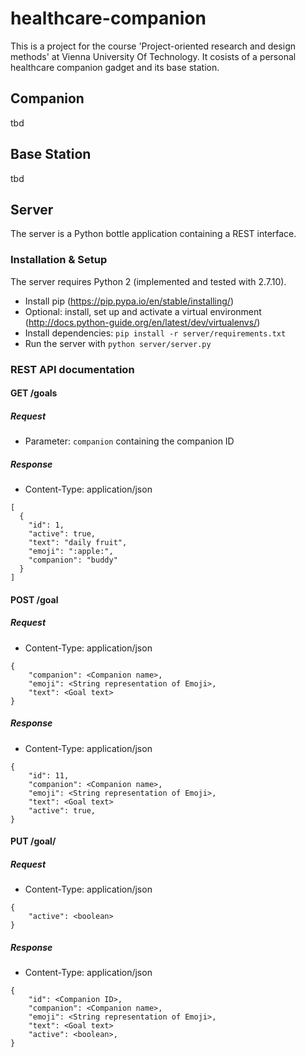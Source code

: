 # healthcare-companion

This is a project for the course 'Project-oriented research and design methods' at Vienna University Of Technology. It cosists of a personal healthcare companion gadget and its base station.

## Companion

tbd

## Base Station

tbd

## Server

The server is a Python bottle application containing a REST interface.

### Installation & Setup

The server requires Python 2 (implemented and tested with 2.7.10). 

* Install pip (https://pip.pypa.io/en/stable/installing/)
* Optional: install, set up and activate a virtual environment (http://docs.python-guide.org/en/latest/dev/virtualenvs/)
* Install dependencies: `pip install -r server/requirements.txt`
* Run the server with `python server/server.py`

### REST API documentation

#### GET /goals
##### Request
* Parameter: `companion` containing the companion ID

##### Response
* Content-Type: application/json 
```
[
  {
    "id": 1,
    "active": true,
    "text": "daily fruit",
    "emoji": ":apple:",
    "companion": "buddy"
  }
]
```



#### POST /goal
##### Request
* Content-Type: application/json 
```
{
	"companion": <Companion name>,
	"emoji": <String representation of Emoji>,
	"text": <Goal text>
}
```

##### Response
* Content-Type: application/json 
```
{
	"id": 11,
	"companion": <Companion name>,
	"emoji": <String representation of Emoji>,
	"text": <Goal text>
	"active": true,
}
```


#### PUT /goal/<id>
##### Request
* Content-Type: application/json 
```
{
	"active": <boolean>
}
```

##### Response
* Content-Type: application/json 
```
{
	"id": <Companion ID>,
	"companion": <Companion name>,
	"emoji": <String representation of Emoji>,
	"text": <Goal text>
	"active": <boolean>,
}
```